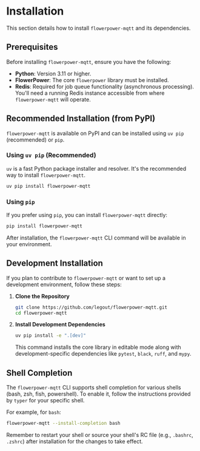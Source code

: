 # Installation

This section details how to install `flowerpower-mqtt` and its dependencies.

## Prerequisites

Before installing `flowerpower-mqtt`, ensure you have the following:

*   **Python**: Version 3.11 or higher.
*   **FlowerPower**: The core `flowerpower` library must be installed.
*   **Redis**: Required for job queue functionality (asynchronous processing). You'll need a running Redis instance accessible from where `flowerpower-mqtt` will operate.

## Recommended Installation (from PyPI)

`flowerpower-mqtt` is available on PyPI and can be installed using `uv pip` (recommended) or `pip`.

### Using `uv pip` (Recommended)

`uv` is a fast Python package installer and resolver. It's the recommended way to install `flowerpower-mqtt`.

```bash
uv pip install flowerpower-mqtt
```

### Using `pip`

If you prefer using `pip`, you can install `flowerpower-mqtt` directly:

```bash
pip install flowerpower-mqtt
```

After installation, the `flowerpower-mqtt` CLI command will be available in your environment.

## Development Installation

If you plan to contribute to `flowerpower-mqtt` or want to set up a development environment, follow these steps:

1.  **Clone the Repository**

    ```bash
    git clone https://github.com/legout/flowerpower-mqtt.git
    cd flowerpower-mqtt
    ```

2.  **Install Development Dependencies**

    ```bash
    uv pip install -e ".[dev]"
    ```

    This command installs the core library in editable mode along with development-specific dependencies like `pytest`, `black`, `ruff`, and `mypy`.

## Shell Completion

The `flowerpower-mqtt` CLI supports shell completion for various shells (bash, zsh, fish, powershell). To enable it, follow the instructions provided by `typer` for your specific shell.

For example, for `bash`:

```bash
flowerpower-mqtt --install-completion bash
```

Remember to restart your shell or source your shell's RC file (e.g., `.bashrc`, `.zshrc`) after installation for the changes to take effect.